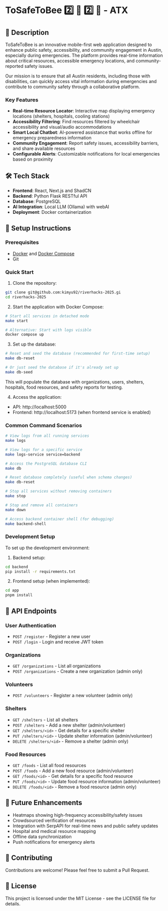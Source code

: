 # ToSafeToBee :two: :green_heart: :two: :bee: - ATX

## 🚀 Description

ToSafeToBee is an innovative mobile-first web application designed to enhance public safety, accessibility, and community engagement in Austin, especially during emergencies. The platform provides real-time information about critical resources, accessible emergency locations, and community-reported safety issues.

Our mission is to ensure that all Austin residents, including those with disabilities, can quickly access vital information during emergencies and contribute to community safety through a collaborative platform.

### Key Features

- **Real-time Resource Locator**: Interactive map displaying emergency locations (shelters, hospitals, cooling stations)
- **Accessibility Filtering**: Find resources filtered by wheelchair accessibility and visual/audio accommodations
- **Smart Local Chatbot**: AI-powered assistance that works offline for emergency preparedness information
- **Community Engagement**: Report safety issues, accessibility barriers, and share available resources
- **Configurable Alerts**: Customizable notifications for local emergencies based on proximity

## 🛠️ Tech Stack

- **Frontend**: React, Next.js and ShadCN
- **Backend**: Python Flask RESTful API
- **Database**: PostgreSQL
- **AI Integration**: Local LLM (Ollama) with webAI
- **Deployment**: Docker containerization

## 🚀 Setup Instructions

### Prerequisites
- [Docker](https://www.docker.com/products/docker-desktop/) and [Docker Compose](https://docs.docker.com/compose/)
- Git

### Quick Start

1. Clone the repository:
```bash
git clone git@github.com:kimyu92/riverhacks-2025.gi
cd riverhacks-2025
```

2. Start the application with Docker Compose:
```bash
# Start all services in detached mode
make start

# Alternative: Start with logs visible
docker compose up
```

3. Set up the database:
```bash
# Reset and seed the database (recommended for first-time setup)
make db-reset

# Or just seed the database if it's already set up
make db-seed
```

This will populate the database with organizations, users, shelters, hospitals, food resources, and safety reports for testing.

4. Access the application:
- API: http://localhost:5000
- Frontend: http://localhost:5173 (when frontend service is enabled)

### Common Command Scenarios

```bash
# View logs from all running services
make logs

# View logs for a specific service
make logs-service service=backend

# Access the PostgreSQL database CLI
make db

# Reset database completely (useful when schema changes)
make db-reset

# Stop all services without removing containers
make stop

# Stop and remove all containers
make down

# Access backend container shell (for debugging)
make backend-shell
```

### Development Setup

To set up the development environment:

1. Backend setup:
```bash
cd backend
pip install -r requirements.txt
```

2. Frontend setup (when implemented):
```bash
cd app
pnpm install
```

## 📡 API Endpoints

### User Authentication
- `POST /register` - Register a new user
- `POST /login` - Login and receive JWT token

### Organizations
- `GET /organizations` - List all organizations
- `POST /organizations` - Create a new organization (admin only)

### Volunteers
- `POST /volunteers` - Register a new volunteer (admin only)

### Shelters
- `GET /shelters` - List all shelters
- `POST /shelters` - Add a new shelter (admin/volunteer)
- `GET /shelters/<id>` - Get details for a specific shelter
- `PUT /shelters/<id>` - Update shelter information (admin/volunteer)
- `DELETE /shelters/<id>` - Remove a shelter (admin only)

### Food Resources
- `GET /foods` - List all food resources
- `POST /foods` - Add a new food resource (admin/volunteer)
- `GET /foods/<id>` - Get details for a specific food resource
- `PUT /foods/<id>` - Update food resource information (admin/volunteer)
- `DELETE /foods/<id>` - Remove a food resource (admin only)

## 🔮 Future Enhancements

- Heatmaps showing high-frequency accessibility/safety issues
- Crowdsourced verification of resources
- Integration with SerpAPI for real-time news and public safety updates
- Hospital and medical resource mapping
- Offline data synchronization
- Push notifications for emergency alerts

## 🤝 Contributing

Contributions are welcome! Please feel free to submit a Pull Request.

## 📄 License

This project is licensed under the MIT License - see the LICENSE file for details.
